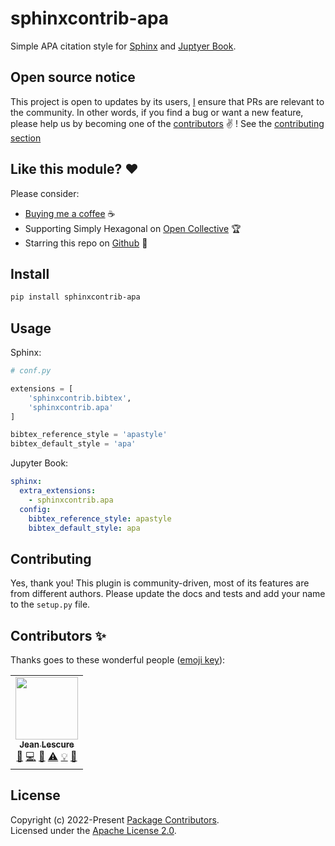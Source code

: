 # sphinxcontrib-apa

Simple APA citation style for [Sphinx](https://www.sphinx-doc.org/) and [Juptyer Book](https://jupyterbook.org/).

## Open source notice

This project is open to updates by its users, [I](https://github.com/jeanlescure) ensure that PRs are relevant to the community.
In other words, if you find a bug or want a new feature, please help us by becoming one of the
[contributors](#contributors-) ✌️ ! See the [contributing section](#contributing)

## Like this module? ❤

Please consider:

- [Buying me a coffee](https://www.buymeacoffee.com/jeanlescure) ☕
- Supporting Simply Hexagonal on [Open Collective](https://opencollective.com/simplyhexagonal) 🏆
- Starring this repo on [Github](https://github.com/simplyhexagonal/package) 🌟

## Install

```sh
pip install sphinxcontrib-apa
```

## Usage

Sphinx:

```py
# conf.py

extensions = [
    'sphinxcontrib.bibtex',
    'sphinxcontrib.apa'
]

bibtex_reference_style = 'apastyle'
bibtex_default_style = 'apa'
```

Jupyter Book:

```yaml
sphinx:
  extra_extensions:
    - sphinxcontrib.apa
  config:
    bibtex_reference_style: apastyle
    bibtex_default_style: apa
```

## Contributing

Yes, thank you! This plugin is community-driven, most of its features are from different authors.
Please update the docs and tests and add your name to the `setup.py` file.

## Contributors ✨

Thanks goes to these wonderful people ([emoji key](https://allcontributors.org/docs/en/emoji-key)):

<!-- ALL-CONTRIBUTORS-LIST:START - Do not remove or modify this section -->
<!-- prettier-ignore-start -->
<!-- markdownlint-disable -->
<table>
  <tr>
    <td align="center"><a href="https://jeanlescure.cr"><img src="https://avatars2.githubusercontent.com/u/3330339?v=4" width="100px;" alt=""/><br /><sub><b>Jean Lescure</b></sub></a><br /><a href="#maintenance-jeanlescure" title="Maintenance">🚧</a> <a href="https://github.com/simplyhexagonal/package/commits?author=jeanlescure" title="Code">💻</a> <a href="#userTesting-jeanlescure" title="User Testing">📓</a> <a href="https://github.com/simplyhexagonal/package/commits?author=jeanlescure" title="Tests">⚠️</a> <a href="#example-jeanlescure" title="Examples">💡</a> <a href="https://github.com/simplyhexagonal/package/commits?author=jeanlescure" title="Documentation">📖</a></td>
</table>

<!-- markdownlint-enable -->
<!-- prettier-ignore-end -->
<!-- ALL-CONTRIBUTORS-LIST:END -->
## License

Copyright (c) 2022-Present [Package Contributors](https://github.com/simplyhexagonal/package/#contributors-).<br/>
Licensed under the [Apache License 2.0](https://www.apache.org/licenses/LICENSE-2.0).
